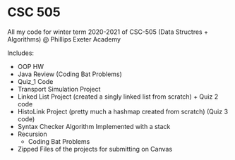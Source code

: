 # CSC 505
 All my code for winter term 2020-2021 of CSC-505 (Data Structres + Algorithms) @ Phillips Exeter Academy

Includes:
 - OOP HW  <br/>
 - Java Review (Coding Bat Problems) <br/>
 - Quiz_1 Code <br/>
 - Transport Simulation Project
 - Linked List Project (created a singly linked list from scratch) + Quiz 2 code 
 - HistoLink Project (pretty much a hashmap created from scratch) (Quiz 3 code)
 - Syntax Checker Algorithm Implemented with a stack
 - Recursion
   - Coding Bat Problems
 - Zipped Files of the projects for submitting on Canvas


